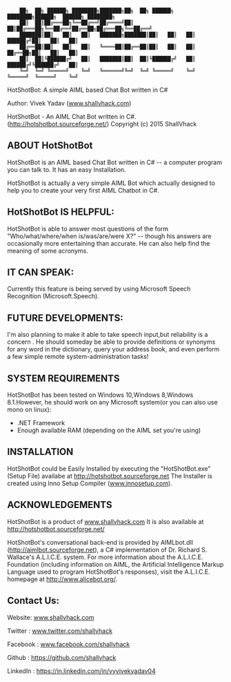 		██╗  ██╗ ██████╗ ████████╗███████╗██╗  ██╗ ██████╗ ████████╗██████╗  ██████╗ ████████╗    
		██║  ██║██╔═══██╗╚══██╔══╝██╔════╝██║  ██║██╔═══██╗╚══██╔══╝██╔══██╗██╔═══██╗╚══██╔══╝    
		███████║██║   ██║   ██║   ███████╗███████║██║   ██║   ██║   ██████╔╝██║   ██║   ██║       
		██╔══██║██║   ██║   ██║   ╚════██║██╔══██║██║   ██║   ██║   ██╔══██╗██║   ██║   ██║       
		██║  ██║╚██████╔╝   ██║   ███████║██║  ██║╚██████╔╝   ██║   ██████╔╝╚██████╔╝   ██║       
		╚═╝  ╚═╝ ╚═════╝    ╚═╝   ╚══════╝╚═╝  ╚═╝ ╚═════╝    ╚═╝   ╚═════╝  ╚═════╝    ╚═╝       
                                                                                          

HotShotBot: A simple AIML based Chat Bot written in C#

Author: Vivek Yadav (www.shallvhack.com)

HotShotBot - An AIML Chat Bot written in C#.
(http://hotshotbot.sourceforge.net/)
Copyright (c) 2015 ShallVhack

ABOUT HotShotBot
-----------
HotShotBot is an AIML based Chat Bot written in C# -- a computer program you can talk to. 
It has an easy Installation.

HotShotBot is actually a very simple AIML Bot which actually designed to help you to create
your very first AIML Chatbot in C#.

HotShotBot IS HELPFUL:
---------------------
HotShotBot is able to answer most questions of the form "Who/what/where/when 
is/was/are/were X?" -- though his answers are occasionally more
entertaining than accurate. He can also help find the meaning of some  acronyms.

IT CAN SPEAK:
------------
Currently this feature is being served by using Microsoft Speech Recognition (Microsoft.Speech).

FUTURE DEVELOPMENTS:
--------------------
I'm also planning to make it able to take speech input,but reliability is a concern .
He should someday be able to provide definitions or 
synonyms for any word in the dictionary, query your address book, and even
perform a few simple remote system-administration tasks!


SYSTEM REQUIREMENTS
-------------------
HotShotBot has been tested on Windows 10,Windows 8,Windows 8.1.However,
he should work on any Microsoft system(or you can also use mono on linux):
 - .NET Framework
 -  Enough available RAM (depending on the AIML set you're using)
 


INSTALLATION
------------
HotShotBot could be Easily Installed by executing the "HotShotBot.exe" (Setup File) availabe at http://hotshotbot.sourceforge.net
The Installer is created using Inno Setup Compiler (www.innosetup.com).

ACKNOWLEDGEMENTS
----------------
HotShotBot is a product of www.shallvhack.com
It is also available at http://hotshotbot.sourceforge.net/

HotShotBot's conversational back-end is provided by AIMLbot.dll
(http://aimlbot.sourceforge.net), a C# implementation of Dr. Richard S.
Wallace's A.L.I.C.E. system. For more information about the A.L.I.C.E.
Foundation (including information on AIML, the Artificial Intelligence
Markup Language used to program HotShotBot's responses), visit the A.L.I.C.E.
homepage at http://www.alicebot.org/. 

Contact Us:
-----------
Website: www.shallvhack.com

Twitter : www.twitter.com/shallvhack

Facebook : www.facebook.com/shallvhack

Github : https://github.com/shallvhack

LinkedIn : https://in.linkedin.com/in/vyvivekyadav04
